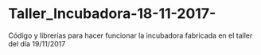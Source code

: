# Taller_Incubadora-18-11-2017-
Código y librerías para hacer funcionar la incubadora fabricada en el taller del día 19/11/2017
